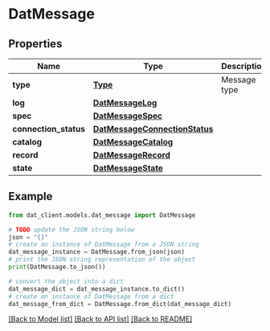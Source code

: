 # DatMessage


## Properties

Name | Type | Description | Notes
------------ | ------------- | ------------- | -------------
**type** | [**Type**](Type.md) | Message type | 
**log** | [**DatMessageLog**](DatMessageLog.md) |  | [optional] 
**spec** | [**DatMessageSpec**](DatMessageSpec.md) |  | [optional] 
**connection_status** | [**DatMessageConnectionStatus**](DatMessageConnectionStatus.md) |  | [optional] 
**catalog** | [**DatMessageCatalog**](DatMessageCatalog.md) |  | [optional] 
**record** | [**DatMessageRecord**](DatMessageRecord.md) |  | [optional] 
**state** | [**DatMessageState**](DatMessageState.md) |  | [optional] 

## Example

```python
from dat_client.models.dat_message import DatMessage

# TODO update the JSON string below
json = "{}"
# create an instance of DatMessage from a JSON string
dat_message_instance = DatMessage.from_json(json)
# print the JSON string representation of the object
print(DatMessage.to_json())

# convert the object into a dict
dat_message_dict = dat_message_instance.to_dict()
# create an instance of DatMessage from a dict
dat_message_from_dict = DatMessage.from_dict(dat_message_dict)
```
[[Back to Model list]](../README.md#documentation-for-models) [[Back to API list]](../README.md#documentation-for-api-endpoints) [[Back to README]](../README.md)


